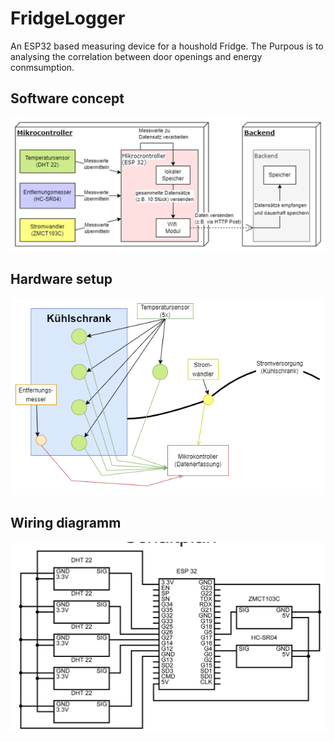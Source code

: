 # FridgeLogger
 An ESP32 based measuring device for a houshold Fridge.
 The Purpous is to analysing the correlation between door openings and energy conmsumption.
## Software concept
![alt text](readme/achrichtektur.png "Software concept")

## Hardware setup
![alt text](readme/Hardware%20Setup.png "Hardware Setup")

## Wiring diagramm
![alt text](readme/circuit.png "ESP Wirining")

